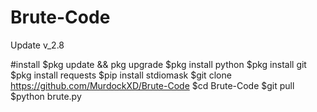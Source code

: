 # Brute-Code
Update v_2.8


#install
$pkg update && pkg upgrade
$pkg install python
$pkg install git
$pkg install requests
$pip install stdiomask
$git clone https://github.com/MurdockXD/Brute-Code
$cd Brute-Code
$git pull
$python brute.py
